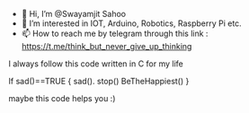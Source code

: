 - 👋 Hi, I’m @Swayamjit Sahoo
- 👀 I’m interested in IOT, Arduino, Robotics, Raspberry Pi etc.
- 📫 How to reach me by telegram through this link : https://t.me/think_but_never_give_up_thinking

I always follow this code written in C for my life

If sad()==TRUE {
sad(). stop()
BeTheHappiest()
}

maybe this code helps you :)
